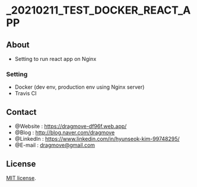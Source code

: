# \_20210211_TEST_DOCKER_REACT_APP

## About

- Setting to run react app on Nginx

### Setting

- Docker (dev env, production env using Nginx server)
- Travis CI

## Contact

- @Website : https://dragmove-df96f.web.app/
- @Blog : http://blog.naver.com/dragmove
- @LinkedIn : https://www.linkedin.com/in/hyunseok-kim-99748295/
- @E-mail : dragmove@gmail.com

## License

[MIT license](http://danro.mit-license.org/).
